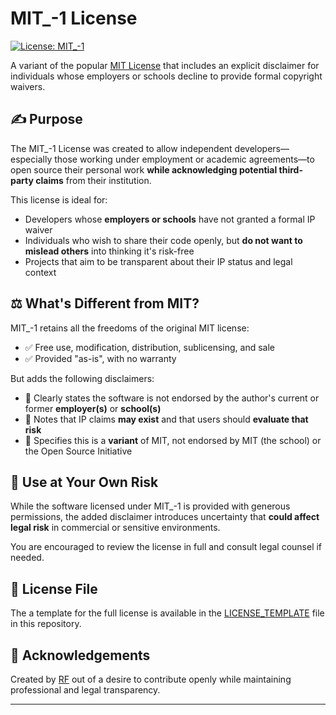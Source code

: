# MIT_-1 License
[![License: MIT_-1](https://img.shields.io/badge/License-MIT_-1-lightgrey.svg)](LICENSE_TEMPLATE)

A variant of the popular [MIT License](https://opensource.org/license/mit/) that includes an explicit disclaimer for individuals whose employers or schools decline to provide formal copyright waivers.

## ✍️ Purpose

The MIT_-1 License was created to allow independent developers—especially those working under employment or academic agreements—to open source their personal work **while acknowledging potential third-party claims** from their institution.

This license is ideal for:

- Developers whose **employers or schools** have not granted a formal IP waiver
- Individuals who wish to share their code openly, but **do not want to mislead others** into thinking it's risk-free
- Projects that aim to be transparent about their IP status and legal context

## ⚖️ What's Different from MIT?

MIT_-1 retains all the freedoms of the original MIT license:

- ✅ Free use, modification, distribution, sublicensing, and sale
- ✅ Provided "as-is", with no warranty

But adds the following disclaimers:

- 📌 Clearly states the software is not endorsed by the author's current or former **employer(s)** or **school(s)**
- 📌 Notes that IP claims **may exist** and that users should **evaluate that risk**
- 📌 Specifies this is a **variant** of MIT, not endorsed by MIT (the school) or the Open Source Initiative

## 🛑 Use at Your Own Risk

While the software licensed under MIT_-1 is provided with generous permissions, the added disclaimer introduces uncertainty that **could affect legal risk** in commercial or sensitive environments.

You are encouraged to review the license in full and consult legal counsel if needed.

## 📎 License File

The a template for the full license is available in the [LICENSE_TEMPLATE](./LICENSE_TEMPLATE) file in this repository.

## 🙏 Acknowledgements

Created by [RF](mailto:RF@Eggnine.com) out of a desire to contribute openly while maintaining professional and legal transparency.

---
